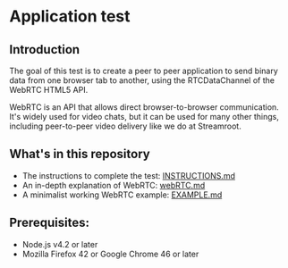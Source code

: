 # Application test

## Introduction

The goal of this test is to create a peer to peer application to send binary data from one browser tab to another, using the RTCDataChannel of the WebRTC HTML5 API.

WebRTC is an API that allows direct browser-to-browser communication. It's widely used for video chats, but it can be used for many other things, including peer-to-peer video delivery like we do at Streamroot.

## What's in this repository

- The instructions to complete the test: [INSTRUCTIONS.md](INSTRUCTIONS.md)
- An in-depth explanation of WebRTC: [webRTC.md](webRTC.md)
- A minimalist working WebRTC example: [EXAMPLE.md](EXAMPLE.md)

## Prerequisites:

- Node.js v4.2 or later
- Mozilla Firefox 42 or Google Chrome 46 or later



